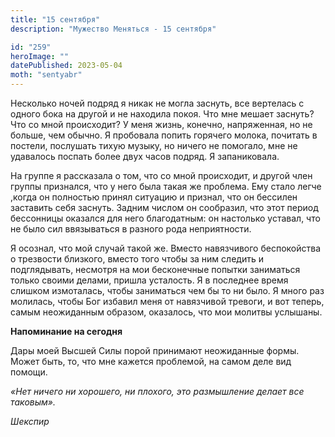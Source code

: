 ```yaml
---
title: "15 сентября"
description: "Мужество Меняться - 15 сентября"

id: "259"
heroImage: ""
datePublished: 2023-05-04
moth: "sentyabr"
---
```


Несколько ночей подряд я никак не могла заснуть, все вертелась с одного бока
на другой и не находила покоя. Что мне мешает заснуть? Что со мной происходит?
У меня жизнь, конечно, напряженная, но не больше, чем обычно. Я пробовала
попить горячего молока, почитать в постели, послушать тихую музыку, но ничего
не помогало, мне не удавалось поспать более двух часов подряд. Я запаниковала.

На группе я рассказала о том, что со мной происходит, и другой член группы
признался, что у него была такая же проблема. Ему стало легче ,когда он
полностью принял ситуацию и признал, что он бессилен заставить себя заснуть.
Задним числом он сообразил, что этот период бессонницы оказался для него
благодатным: он настолько уставал, что не было сил ввязываться в разного рода
неприятности.

Я осознал, что мой случай такой же. Вместо навязчивого беспокойства о
трезвости близкого, вместо того чтобы за ним следить и подглядывать, несмотря
на мои бесконечные попытки заниматься только своими делами, пришла усталость.
Я в последнее время слишком измоталась, чтобы заниматься чем бы то ни было. Я
много раз молилась, чтобы Бог избавил меня от навязчивой тревоги, и вот
теперь, самым неожиданным образом, оказалось, что мои молитвы услышаны.

**Напоминание на сегодня**

Дары моей Высшей Силы порой принимают неожиданные формы. Может быть, то, что
мне кажется проблемой, на самом деле вид помощи.

_«Нет ничего ни хорошего, ни плохого, это размышление делает все таковым»._

_Шекспир_
